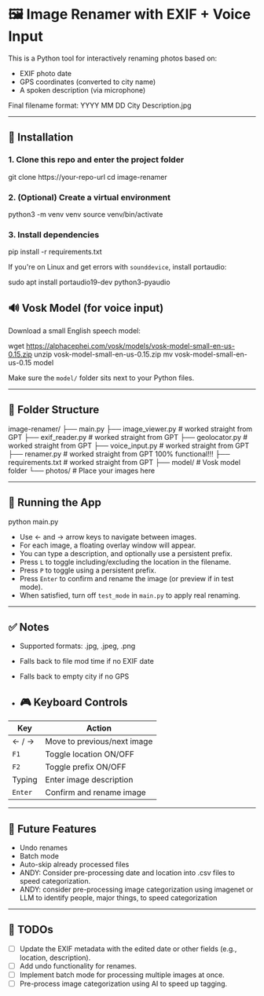# 🖼️ Image Renamer with EXIF + Voice Input

This is a Python tool for interactively renaming photos based on:
- EXIF photo date
- GPS coordinates (converted to city name)
- A spoken description (via microphone)

Final filename format:
YYYY MM DD City Description.jpg

---

## 🔧 Installation

### 1. Clone this repo and enter the project folder

git clone https://your-repo-url
cd image-renamer

### 2. (Optional) Create a virtual environment

python3 -m venv venv
source venv/bin/activate

### 3. Install dependencies

pip install -r requirements.txt

If you're on Linux and get errors with `sounddevice`, install portaudio:

sudo apt install portaudio19-dev python3-pyaudio


## 🔊 Vosk Model (for voice input)

Download a small English speech model:

wget https://alphacephei.com/vosk/models/vosk-model-small-en-us-0.15.zip
unzip vosk-model-small-en-us-0.15.zip
mv vosk-model-small-en-us-0.15 model

Make sure the `model/` folder sits next to your Python files.

---

## 📁 Folder Structure

image-renamer/
├── main.py
├── image_viewer.py  # worked straight from GPT
├── exif_reader.py  # worked straight from GPT
├── geolocator.py    # worked straight from GPT
├── voice_input.py   # worked straight from GPT
├── renamer.py		# worked straight from GPT 100% functional!!!
├── requirements.txt   # worked straight from GPT
├── model/                  # Vosk model folder
└── photos/                 # Place your images here

---

## 🚀 Running the App

python main.py

- Use ← and → arrow keys to navigate between images.
- For each image, a floating overlay window will appear.
- You can type a description, and optionally use a persistent prefix.
- Press `L` to toggle including/excluding the location in the filename.
- Press `P` to toggle using a persistent prefix.
- Press `Enter` to confirm and rename the image (or preview if in test mode).
- When satisfied, turn off `test_mode` in `main.py` to apply real renaming.

---

## ✅ Notes

- Supported formats: .jpg, .jpeg, .png
- Falls back to file mod time if no EXIF date
- Falls back to empty city if no GPS

- ## 🎮 Keyboard Controls

| Key     | Action                          |
|---------|---------------------------------| 
| ← / →   | Move to previous/next image     |
| `F1`     | Toggle location ON/OFF          |
| `F2`     | Toggle prefix ON/OFF            |
| Typing  | Enter image description         |
| `Enter` | Confirm and rename image        |

---

## 📌 Future Features

- Undo renames
- Batch mode
- Auto-skip already processed files
- ANDY: Consider pre-processing date and location into .csv files to speed categorization.
- ANDY: consider pre-processing image categorization using imagenet or LLM to identify people, major things, to speed categorization

---

## 📌 TODOs

- [ ] Update the EXIF metadata with the edited date or other fields (e.g., location, description).
- [ ] Add undo functionality for renames.
- [ ] Implement batch mode for processing multiple images at once.
- [ ] Pre-process image categorization using AI to speed up tagging.
